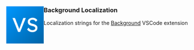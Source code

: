 <div>
    <a href="https://github.com/KatsuteDev/Background#readme">
        <img alt="logo" width="100" height="100" align="left" src="https://raw.githubusercontent.com/KatsuteDev/Background/main/assets/icon.png">
    </a>
    <h3>Background Localization</h3>
    <p>Localization strings for the <a href="https://github.com/KatsuteDev/Background">Background</a> VSCode extension</p>
    <br>
    <br>
</div>